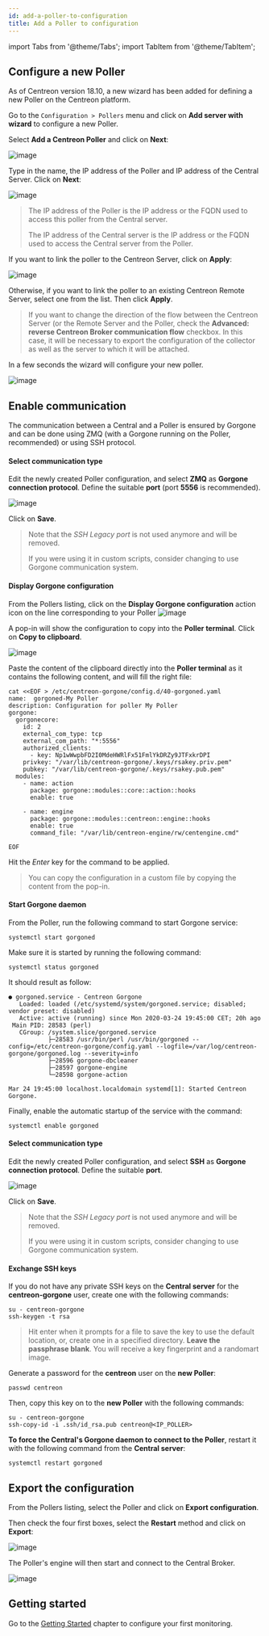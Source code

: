```yaml
---
id: add-a-poller-to-configuration
title: Add a Poller to configuration
---
```

import Tabs from '@theme/Tabs';
import TabItem from '@theme/TabItem';


## Configure a new Poller

As of Centreon version 18.10, a new wizard has been added for defining a new
Poller on the Centreon platform.

Go to the `Configuration > Pollers` menu and click on **Add server with
wizard** to configure a new Poller.

Select **Add a Centreon Poller** and click on **Next**:

![image](../../assets/monitoring/monitoring-servers/wizard-add-poller-1.png)

Type in the name, the IP address of the Poller and IP address of the Central
Server. Click on **Next**:

![image](../../assets/monitoring/monitoring-servers/wizard-add-poller-2.png)

> The IP address of the Poller is the IP address or the FQDN used to access this
> poller from the Central server.
>
> The IP address of the Central server is the IP address or the FQDN used to
> access the Central server from the Poller.

If you want to link the poller to the Centreon Server, click on **Apply**:

![image](../../assets/monitoring/monitoring-servers/wizard-add-poller-3.png)

Otherwise, if you want to link the poller to an existing Centreon Remote Server,
select one from the list. Then click **Apply**.

> If you want to change the direction of the flow between the Centreon Server
> (or the Remote Server and the Poller, check the **Advanced: reverse Centreon
> Broker communication flow** checkbox. In this case, it will be necessary to
> export the configuration of the collector as well as the server to which it
> will be attached.

In a few seconds the wizard will configure your new poller.

![image](../../assets/monitoring/monitoring-servers/poller-list-zmq.png)

## Enable communication

The communication between a Central and a Poller is ensured by Gorgone and can
be done using ZMQ (with a Gorgone running on the Poller, recommended) or using
SSH protocol.

<Tabs groupId="sync">
<TabItem value="Using ZMQ (Recommended)" label="Using ZMQ (Recommended)">

#### Select communication type

Edit the newly created Poller configuration, and select **ZMQ** as **Gorgone
connection protocol**. Define the suitable **port** (port **5556** is
recommended).

![image](../../assets/monitoring/monitoring-servers/poller-edit-zmq.png)

Click on **Save**.

> Note that the *SSH Legacy port* is not used anymore and will be removed.
>
> If you were using it in custom scripts, consider changing to use
> Gorgone communication system.

#### Display Gorgone configuration

From the Pollers listing, click on the **Display Gorgone configuration** action
icon on the line corresponding to your Poller ![image](../../assets/monitoring/monitoring-servers/gorgone-configuration.png)

A pop-in will show the configuration to copy into the **Poller terminal**.
Click on **Copy to clipboard**.

![image](../../assets/monitoring/monitoring-servers/poller-gorgone-display-config.png)

Paste the content of the clipboard directly into the **Poller terminal** as it
contains the following content, and will fill the right file:

``` shell
cat <<EOF > /etc/centreon-gorgone/config.d/40-gorgoned.yaml
name:  gorgoned-My Poller
description: Configuration for poller My Poller
gorgone:
  gorgonecore:
    id: 2
    external_com_type: tcp
    external_com_path: "*:5556"
    authorized_clients:
      - key: Np1wWwpbFD2I0MdeHWRlFx51FmlYkDRZy9JTFxkrDPI
    privkey: "/var/lib/centreon-gorgone/.keys/rsakey.priv.pem"
    pubkey: "/var/lib/centreon-gorgone/.keys/rsakey.pub.pem"
  modules:
    - name: action
      package: gorgone::modules::core::action::hooks
      enable: true

    - name: engine
      package: gorgone::modules::centreon::engine::hooks
      enable: true
      command_file: "/var/lib/centreon-engine/rw/centengine.cmd"

EOF
```

Hit the *Enter* key for the command to be applied.

> You can copy the configuration in a custom file by copying the content from
> the pop-in.

#### Start Gorgone daemon

From the Poller, run the following command to start Gorgone service:

``` shell
systemctl start gorgoned
```

Make sure it is started by running the following command:

``` shell
systemctl status gorgoned
```

It should result as follow:

``` shell
● gorgoned.service - Centreon Gorgone
   Loaded: loaded (/etc/systemd/system/gorgoned.service; disabled; vendor preset: disabled)
   Active: active (running) since Mon 2020-03-24 19:45:00 CET; 20h ago
 Main PID: 28583 (perl)
   CGroup: /system.slice/gorgoned.service
           ├─28583 /usr/bin/perl /usr/bin/gorgoned --config=/etc/centreon-gorgone/config.yaml --logfile=/var/log/centreon-gorgone/gorgoned.log --severity=info
           ├─28596 gorgone-dbcleaner
           ├─28597 gorgone-engine
           └─28598 gorgone-action

Mar 24 19:45:00 localhost.localdomain systemd[1]: Started Centreon Gorgone.
```

Finally, enable the automatic startup of the service with the command:

```shell
systemctl enable gorgoned
```

</TabItem>
<TabItem value="Using SSH" label="Using SSH">

#### Select communication type

Edit the newly created Poller configuration, and select **SSH** as **Gorgone
connection protocol**. Define the suitable **port**.

![image](../../assets/monitoring/monitoring-servers/poller-edit-ssh.png)

Click on **Save**.

> Note that the *SSH Legacy port* is not used anymore and will be removed.
>
> If you were using it in custom scripts, consider changing to use
> Gorgone communication system.

#### Exchange SSH keys

If you do not have any private SSH keys on the **Central server** for the
**centreon-gorgone** user, create one with the following commands:

``` shell
su - centreon-gorgone
ssh-keygen -t rsa
```

> Hit enter when it prompts for a file to save the key to use the default
> location, or, create one in a specified directory. **Leave the passphrase
> blank**. You will receive a key fingerprint and a randomart image.

Generate a password for the **centreon** user on the **new Poller**:

``` shell
passwd centreon
```

Then, copy this key on to the **new Poller** with the following commands:

``` shell
su - centreon-gorgone
ssh-copy-id -i .ssh/id_rsa.pub centreon@<IP_POLLER>
```

</TabItem>
</Tabs>

**To force the Central's Gorgone daemon to connect to the Poller**, restart it with
the following command from the **Central server**:

``` shell
systemctl restart gorgoned
```

## Export the configuration

From the Pollers listing, select the Poller and click on **Export
configuration**.

Then check the four first boxes, select the **Restart** method and click on
**Export**:

![image](../../assets/monitoring/monitoring-servers/poller-generate-config.png)

The Poller's engine will then start and connect to the Central Broker.

![image](../../assets/monitoring/monitoring-servers/poller-list-zmq-started.png)

## Getting started

Go to the [Getting Started](../../getting-started/installation-first-steps#start-to-monitor-your-first-host)
chapter to configure your first monitoring.
